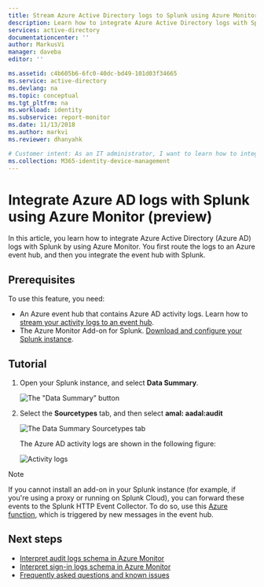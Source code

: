 ```yaml
---
title: Stream Azure Active Directory logs to Splunk using Azure Monitor (preview)  | Microsoft Docs
description: Learn how to integrate Azure Active Directory logs with Splunk by using Azure Monitor (preview)
services: active-directory
documentationcenter: ''
author: MarkusVi
manager: daveba
editor: ''

ms.assetid: c4b605b6-6fc0-40dc-bd49-101d03f34665
ms.service: active-directory
ms.devlang: na
ms.topic: conceptual
ms.tgt_pltfrm: na
ms.workload: identity
ms.subservice: report-monitor
ms.date: 11/13/2018
ms.author: markvi
ms.reviewer: dhanyahk

# Customer intent: As an IT administrator, I want to learn how to integrate Azure AD logs with my Splunk instance so I can visualize Azure AD logs in the context of all other data collected in my environment.
ms.collection: M365-identity-device-management
---
```


# Integrate Azure AD logs with Splunk using Azure Monitor (preview)

In this article, you learn how to integrate Azure Active Directory (Azure AD) logs with Splunk by using Azure Monitor. You first route the logs to an Azure event hub, and then you integrate the event hub with Splunk.

## Prerequisites

To use this feature, you need:
* An Azure event hub that contains Azure AD activity logs. Learn how to [stream your activity logs to an event hub](quickstart-azure-monitor-stream-logs-to-event-hub.md). 
* The Azure Monitor Add-on for Splunk. [Download and configure your Splunk instance](https://github.com/Microsoft/AzureMonitorAddonForSplunk/blob/master/README.md).

## Tutorial 

1. Open your Splunk instance, and select **Data Summary**.

    ![The "Data Summary" button](./media/tutorial-integrate-activity-logs-with-splunk/DataSummary.png)

2. Select the **Sourcetypes** tab, and then select **amal: aadal:audit**

    ![The Data Summary Sourcetypes tab](./media/tutorial-integrate-activity-logs-with-splunk/sourcetypeaadal.png)

    The Azure AD activity logs are shown in the following figure:

    ![Activity logs](./media/tutorial-integrate-activity-logs-with-splunk/activitylogs.png)

> [!NOTE]
> If you cannot install an add-on in your Splunk instance (for example, if you're using a proxy or running on Splunk Cloud), you can forward these events to the Splunk HTTP Event Collector. To do so, use this [Azure function](https://github.com/Microsoft/AzureFunctionforSplunkVS), which is triggered by new messages in the event hub. 
>

## Next steps

* [Interpret audit logs schema in Azure Monitor](reference-azure-monitor-audit-log-schema.md)
* [Interpret sign-in logs schema in Azure Monitor](reference-azure-monitor-sign-ins-log-schema.md)
* [Frequently asked questions and known issues](concept-activity-logs-azure-monitor.md#frequently-asked-questions)
